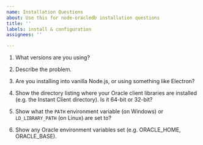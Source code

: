 ```yaml
---
name: Installation Questions
about: Use this for node-oracledb installation questions
title: ''
labels: install & configuration
assignees: ''

---
```


<!--

Thank you for using node-oracledb.

Do these before creating a new issue:

    Review and follow the Installation Instructions: https://oracle.github.io/node-oracledb/INSTALL.html

    Review the troubleshooting tips https://oracle.github.io/node-oracledb/INSTALL.html#troubleshooting

    Review the user manual: https://oracle.github.io/node-oracledb/doc/api.html.

If you have a `DPI-1047`, `DPI-1050` or `DPI-1072` error, re-review the links above.

Please answer these questions so we can help you.

-->

1. What versions are you using?

<!--

Give your database version.

Also run node and show the output of:

    process.platform
    process.version
    process.arch
    require('oracledb').versionString
    require('oracledb').oracleClientVersionString

-->

2. Describe the problem.

<!-- Cut and paste text showing the command you ran.  No screenshots. -->

3. Are you installing into vanilla Node.js, or using something like Electron?

4. Show the directory listing where your Oracle client libraries are installed (e.g. the Instant Client directory).  Is it 64-bit or 32-bit?

5. Show what the `PATH` environment variable (on Windows) or `LD_LIBRARY_PATH` (on Linux) are set to?

6. Show any Oracle environment variables set (e.g. ORACLE_HOME, ORACLE_BASE).
